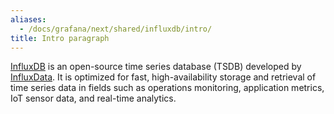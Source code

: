 ```yaml
---
aliases:
  - /docs/grafana/next/shared/influxdb/intro/
title: Intro paragraph
---
```


[InfluxDB](https://www.influxdata.com/products/) is an open-source time series database (TSDB) developed by [InfluxData](https://www.influxdata.com/). It is optimized for fast, high-availability storage and retrieval of time series data in fields such as operations monitoring, application metrics, IoT sensor data, and real-time analytics.
